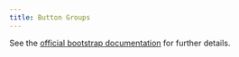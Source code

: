 ```yaml
---
title: Button Groups
---
```


See the 
[official bootstrap documentation](http://v4-alpha.getbootstrap.com/components/button-group/)
 for further details.